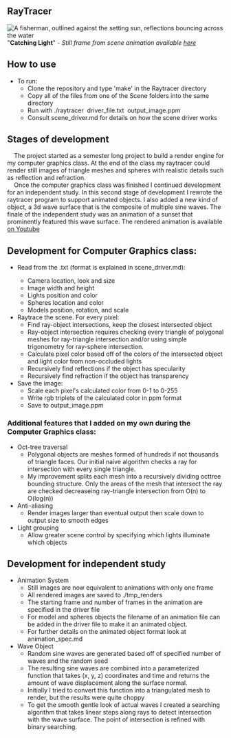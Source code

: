 ## RayTracer

![A fisherman, outlined against the setting sun, reflections bouncing across the water](https://i.imgur.com/gERVmbB.png)
"__Catching Light__" - *Still frame from scene animation available [here](https://youtu.be/bL9ruEOcmrc)*

## How to use
* To run:
  * Clone the repository and type 'make' in the Raytracer directory
  * Copy all of the files from one of the Scene folders into the same directory
  * Run with ./raytracer &nbsp;driver_file.txt &nbsp;output_image.ppm
  * Consult scene_driver.md for details on how the scene driver works


## Stages of development
&nbsp;&nbsp;&nbsp;&nbsp;The project started as a semester long project to build a render engine for my computer graphics class.  At the end of the class my raytracer could render still images of triangle meshes and spheres with realistic details such as reflection and refraction.</br>
&nbsp;&nbsp;&nbsp;&nbsp;Once the computer graphics class was finished I continued development for an independent study.  In this second stage of development I rewrote the raytracer program to support animated objects.  I also added a new kind of object, a 3d wave surface that is the composite of multiple sine waves.  The finale of the independent study was an animation of a sunset that prominently featured this wave surface.  The rendered animation is available [on Youtube]( https://youtu.be/bL9ruEOcmrc)
   
## Development for Computer Graphics class:

* Read from the <A DRIVER FILE>.txt (format is explained in scene_driver.md):
  * Camera location, look and size
  * Image width and height
  * Lights position and color
  * Spheres location and color
  * Models position, rotation, and scale
 * Raytrace the scene. For every pixel:
   * Find ray-object intersections, keep the closest intersected object
   * Ray-object intersection requires checking every triangle of polygonal meshes for ray-triangle intersection and/or using simple trigonometry for ray-sphere intersection.
   * Calculate pixel color based off of the colors of the intersected object and light color from non-occluded lights
   * Recursively find reflections if the object has specularity
   * Recursively find refraction if the object has transparency
 * Save the image:
   * Scale each pixel's calculated color from 0-1 to 0-255
   * Write rgb triplets of the calculated color in ppm format
   * Save to output_image.ppm
 
 ### Additional features that I added on my own during the Computer Graphics class:
 * Oct-tree traversal 
   * Polygonal objects are meshes formed of hundreds if not thousands of triangle faces.  Our initial naive algorithm checks a ray for intersection with every single triangle.
   * My improvement splits each mesh into a recursively dividing octtree bounding structure. Only the areas of the mesh that intersect the ray are checked decreaseing ray-triangle intersection from O(n) to O(log(n))
 * Anti-aliasing
   * Render images larger than eventual output then scale down to output size to smooth edges
 * Light grouping
   * Allow greater scene control by specifying which lights illuminate which objects
 
 
 ## Development for independent study
 * Animation System
   * Still images are now equivalent to animations with only one frame
   * All rendered images are saved to ./tmp_renders
   * The starting frame and number of frames in the animation are specified in the driver file
   * For model and spheres objects the filename of an animation file can be added in the driver file to make it an animated object.
   * For further details on the animated object format look at animation_spec.md
 * Wave Object
   * Random sine waves are generated based off of specified number of waves and the random seed
   * The resulting sine waves are combined into a parameterized function that takes (x, y, z) coordinates and time and returns the amount of wave displacement along the surface normal.
   * Initially I tried to convert this function into a triangulated mesh to render, but the results were quite choppy
   * To get the smooth gentle look of actual waves I created a searching algorithm that takes linear steps along rays to detect intersection with the wave surface. The point of intersection is refined with binary searching.  

